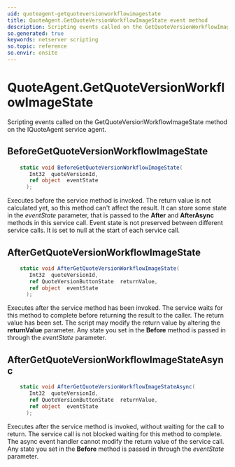 ```yaml
---
uid: quoteagent-getquoteversionworkflowimagestate
title: QuoteAgent.GetQuoteVersionWorkflowImageState event method
description: Scripting events called on the GetQuoteVersionWorkflowImageState method on the QuoteAgent service agent.
so.generated: true
keywords: netserver scripting
so.topic: reference
so.envir: onsite
---
```

# QuoteAgent.GetQuoteVersionWorkflowImageState

Scripting events called on the <see cref='M:IQuoteAgent.GetQuoteVersionWorkflowImageState'>GetQuoteVersionWorkflowImageState</see> method on the <see cref='IQuoteAgent'>IQuoteAgent</see>  service agent.

## BeforeGetQuoteVersionWorkflowImageState
```cs
    static void BeforeGetQuoteVersionWorkflowImageState(
       Int32  quoteVersionId,
       ref object  eventState
      );
```
Executes before the service method is invoked.
The return value is not calculated yet, so this method can't affect the result.
It can store some state in the *eventState* parameter, that is passed to the **After** and **AfterAsync** methods in this service call.
Event state is not preserved between different service calls. It is set to null at the start of each service call.
## AfterGetQuoteVersionWorkflowImageState
```cs
    static void AfterGetQuoteVersionWorkflowImageState(
       Int32  quoteVersionId,
       ref QuoteVersionButtonState  returnValue,
       ref object  eventState
      );
```
Executes after the service method has been invoked. The service waits for this method to complete before returning the result to the caller.
The return value has been set. The script may modify the return value by altering the **returnValue** parameter.
Any state you set in the **Before** method is passed in through the *eventState* parameter.
## AfterGetQuoteVersionWorkflowImageStateAsync
```cs
    static void AfterGetQuoteVersionWorkflowImageStateAsync(
       Int32  quoteVersionId,
       ref QuoteVersionButtonState  returnValue,
       ref object  eventState
      );
```
Executes after the service method is invoked, without waiting for the call to return.
The service call is not blocked waiting for this method to complete.
The async event handler cannot modify the return value of the service call.
Any state you set in the **Before** method is passed in through the *eventState* parameter.

